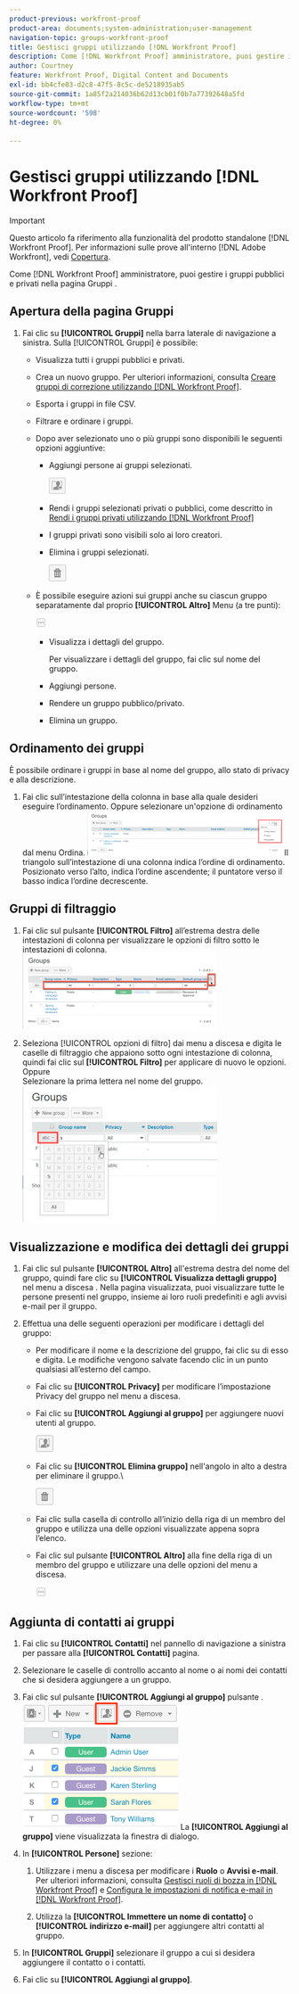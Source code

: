```yaml
---
product-previous: workfront-proof
product-area: documents;system-administration;user-management
navigation-topic: groups-workfront-proof
title: Gestisci gruppi utilizzando [!DNL Workfront Proof]
description: Come [!DNL Workfront Proof] amministratore, puoi gestire i gruppi pubblici e privati nella pagina Gruppi .
author: Courtney
feature: Workfront Proof, Digital Content and Documents
exl-id: bb4cfe03-d2c8-47f5-8c5c-de5218935ab5
source-git-commit: 1a85f2a214036b62d13cb01f0b7a77392648a5fd
workflow-type: tm+mt
source-wordcount: '598'
ht-degree: 0%

---
```


# Gestisci gruppi utilizzando [!DNL Workfront Proof]

>[!IMPORTANT]
>
>Questo articolo fa riferimento alla funzionalità del prodotto standalone [!DNL Workfront Proof]. Per informazioni sulle prove all&#39;interno [!DNL Adobe Workfront], vedi [Copertura](../../../review-and-approve-work/proofing/proofing.md).

Come [!DNL Workfront Proof] amministratore, puoi gestire i gruppi pubblici e privati nella pagina Gruppi .

## Apertura della pagina Gruppi

1. Fai clic su **[!UICONTROL Gruppi]** nella barra laterale di navigazione a sinistra.
Sulla [!UICONTROL Gruppi] è possibile:

   * Visualizza tutti i gruppi pubblici e privati.
   * Crea un nuovo gruppo. Per ulteriori informazioni, consulta [Creare gruppi di correzione utilizzando [!DNL Workfront Proof]](../../../workfront-proof/wp-mnguserscontacts/groups/create-proofing-groups.md).
   * Esporta i gruppi in file CSV.
   * Filtrare e ordinare i gruppi.
   * Dopo aver selezionato uno o più gruppi sono disponibili le seguenti opzioni aggiuntive:

      * Aggiungi persone ai gruppi selezionati.

         ![Groups_page-add_people_btn.png](assets/groups-page-add-people-btn-30x29.png)

      * Rendi i gruppi selezionati privati o pubblici, come descritto in [Rendi i gruppi privati utilizzando [!DNL Workfront Proof]](../../../workfront-proof/wp-mnguserscontacts/groups/make-groups-private.md)
      * I gruppi privati sono visibili solo ai loro creatori.
      * Elimina i gruppi selezionati.

         ![](assets/trash-button.png)
   * È possibile eseguire azioni sui gruppi anche su ciascun gruppo separatamente dal proprio **[!UICONTROL Altro]** Menu (a tre punti):

      ![](assets/more-button-small.png)

      * Visualizza i dettagli del gruppo.

         Per visualizzare i dettagli del gruppo, fai clic sul nome del gruppo.
      * Aggiungi persone.
      * Rendere un gruppo pubblico/privato.
      * Elimina un gruppo.


## Ordinamento dei gruppi

È possibile ordinare i gruppi in base al nome del gruppo, allo stato di privacy e alla descrizione.

1. Fai clic sull’intestazione della colonna in base alla quale desideri eseguire l’ordinamento.
Oppure selezionare un&#39;opzione di ordinamento dal menu Ordina.
   ![Groups_page-Sort_menu.png](assets/groups-page-sort-menu-350x80.png)
Il triangolo sull’intestazione di una colonna indica l’ordine di ordinamento. Posizionato verso l’alto, indica l’ordine ascendente; il puntatore verso il basso indica l’ordine decrescente.

## Gruppi di filtraggio

1. Fai clic sul pulsante **[!UICONTROL Filtro]** all’estrema destra delle intestazioni di colonna per visualizzare le opzioni di filtro sotto le intestazioni di colonna.
   ![Group_page-Filter_icon_and_options.png](assets/group-page-filter-icon-and-options-350x134.png)

1. Seleziona [!UICONTROL opzioni di filtro] dai menu a discesa e digita le caselle di filtraggio che appaiono sotto ogni intestazione di colonna, quindi fai clic sul **[!UICONTROL Filtro]** per applicare di nuovo le opzioni.
Oppure\
   Selezionare la prima lettera nel nome del gruppo.
   ![Groups_page-filtering_by_letter.png](assets/groups-page-filtering-by-letter-350x245.png)

## Visualizzazione e modifica dei dettagli dei gruppi

1. Fai clic sul pulsante **[!UICONTROL Altro]** all&#39;estrema destra del nome del gruppo, quindi fare clic su **[!UICONTROL Visualizza dettagli gruppo]** nel menu a discesa .
Nella pagina visualizzata, puoi visualizzare tutte le persone presenti nel gruppo, insieme ai loro ruoli predefiniti e agli avvisi e-mail per il gruppo.

1. Effettua una delle seguenti operazioni per modificare i dettagli del gruppo:

   * Per modificare il nome e la descrizione del gruppo, fai clic su di esso e digita. Le modifiche vengono salvate facendo clic in un punto qualsiasi all’esterno del campo.
   * Fai clic su **[!UICONTROL Privacy]** per modificare l’impostazione Privacy del gruppo nel menu a discesa.
   * Fai clic su **[!UICONTROL Aggiungi al gruppo]** per aggiungere nuovi utenti al gruppo.

      ![Aggiungi_a_Gruppo_btn.png](assets/add-to-group-btn.png)

   * Fai clic su **[!UICONTROL Elimina gruppo]** nell&#39;angolo in alto a destra per eliminare il gruppo.\

      ![Trash_button.png](assets/trash-button.png)

   * Fai clic sulla casella di controllo all’inizio della riga di un membro del gruppo e utilizza una delle opzioni visualizzate appena sopra l’elenco.
   * Fai clic sul pulsante **[!UICONTROL Altro]** alla fine della riga di un membro del gruppo e utilizzare una delle opzioni del menu a discesa.

      ![Altro_pulsante_piccolo.png](assets/more-button-small.png)

## Aggiunta di contatti ai gruppi

1. Fai clic su **[!UICONTROL Contatti]** nel pannello di navigazione a sinistra per passare alla **[!UICONTROL Contatti]** pagina.

1. Selezionare le caselle di controllo accanto al nome o ai nomi dei contatti che si desidera aggiungere a un gruppo.
1. Fai clic sul pulsante **[!UICONTROL Aggiungi al gruppo]** pulsante .
   ![](assets/screenshot-2018-04-06-15-27-17.png)
La **[!UICONTROL Aggiungi al gruppo]** viene visualizzata la finestra di dialogo.

1. In **[!UICONTROL Persone]** sezione:

   1. Utilizzare i menu a discesa per modificare i **Ruolo** o **Avvisi e-mail**. Per ulteriori informazioni, consulta [Gestisci ruoli di bozza in [!DNL Workfront Proof]](../../../workfront-proof/wp-work-proofsfiles/share-proofs-and-files/manage-proof-roles.md) e  [Configura le impostazioni di notifica e-mail in [!DNL Workfront Proof]](../../../workfront-proof/wp-emailsntfctns/email-alerts/config-email-notification-settings-wp.md).

   1. Utilizza la **[!UICONTROL Immettere un nome di contatto]** o **[!UICONTROL indirizzo e-mail]** per aggiungere altri contatti al gruppo.

1. In **[!UICONTROL Gruppi]** selezionare il gruppo a cui si desidera aggiungere il contatto o i contatti.
1. Fai clic su **[!UICONTROL Aggiungi al gruppo]**.
